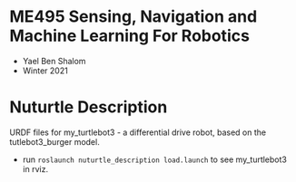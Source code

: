# ME495 Sensing, Navigation and Machine Learning For Robotics
* Yael Ben Shalom
* Winter 2021


# Nuturtle Description
URDF files for my_turtlebot3 - a differential drive robot, based on the tutlebot3_burger model.
* run `roslaunch nuturtle_description load.launch` to see my_turtlebot3 in rviz.